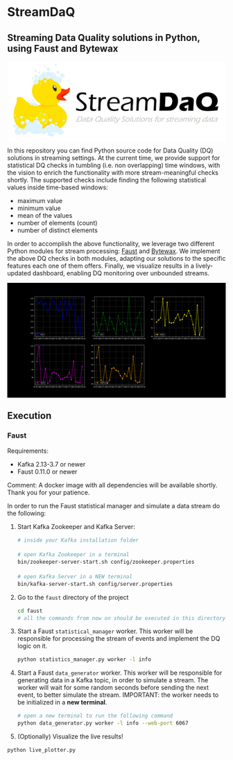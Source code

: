 # StreamDaQ
## Streaming Data Quality solutions in Python, using Faust and Bytewax

<p align="center">
    <img align="middle" src="Stream%20DaQ%20logo.png" alt="Stream Data Quality logo: a rubber duck and text"/>
</p>

In this repository you can find Python source code for Data Quality (DQ) solutions in streaming settings. 
At the current time, we provide support for statistical DQ checks in tumbling (i.e. non overlapping) time windows,
with the vision to enrich the functionality with more stream-meaningful checks shortly. The supported checks include
finding the following statistical values inside time-based windows:
- maximum value
- minimum value
- mean of the values
- number of elements (count)
- number of distinct elements

In order to accomplish the above functionality, we leverage two different Python modules for stream processing:
[Faust](https://faust-streaming.github.io/faust/) and [Bytewax](https://bytewax.io/). We implement the above DQ checks 
in both modules, adapting our solutions to the specific features each one of them offers. Finally, we visualize results
in a lively-updated dashboard, enabling DQ monitoring over unbounded streams.

<p align="center">
    <img align="middle" src="faust/Resources/DQ%20monitoring%20dashboard/Figure_1.png" alt="Stream Data Quality dashboard"/>
</p>

## Execution

### Faust

Requirements: 
- Kafka 2.13-3.7 or newer
- Faust 0.11.0 or newer

Comment: A docker image with all dependencies will be available shortly. Thank you for your patience.

In order to run the Faust statistical manager and simulate a data stream do the following:

1. Start Kafka Zookeeper and Kafka Server:
    ```bash
    # inside your Kafka installation folder
    
    # open Kafka Zookeeper in a terminal
    bin/zookeeper-server-start.sh config/zookeeper.properties
    
    # open Kafka Server in a NEW terminal
    bin/kafka-server-start.sh config/server.properties
    ```
1. Go to the `faust` directory of the project
   ```bash
   cd faust
   # all the commands from now on should be executed in this directory
   ```

1. Start a Faust `statistical_manager` worker. This worker will be responsible for processing the stream of events and
implement the DQ logic on it.
    ```bash
    python statistics_manager.py worker -l info
    ```

1. Start a Faust `data_generator` worker. This worker will be responsible for generating data in a Kafka topic, in order
to simulate a stream. The worker will wait for some random seconds before sending the next event, to better simulate the
stream. IMPORTANT: the worker needs to be initialized in a **new terminal**.
    ```bash
    # open a new terminal to run the following command
    python data_generator.py worker -l info --web-port 6067
    ```

1. (Optionally) Visualize the live results!
```bash
python live_plotter.py
```


